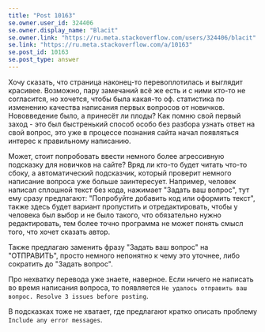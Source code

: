 ```yaml
---
title: "Post 10163"
se.owner.user_id: 324406
se.owner.display_name: "Blacit"
se.owner.link: "https://ru.meta.stackoverflow.com/users/324406/blacit"
se.link: "https://ru.meta.stackoverflow.com/a/10163"
se.post_id: 10163
se.post_type: answer
---
```

<p>Хочу сказать, что страница наконец-то перевоплотилась и выглядит красивее. Возможно, пару замечаний всё же есть и с ними кто-то не согласится, но хочется, чтобы была какая-то оф. статистика по изменению качества написания первых вопросов от новичков. Нововведение было, а принесёт ли плоды? Как помню свой первый заход - это был быстренький способ особо без разбора узнать ответ на свой вопрос, это уже в процессе познания сайта начал появляться интерес к правильному написанию.</p>

<p>Может, стоит попробовать ввести немного более агрессивную подсказку для новичков на сайте? Вряд ли кто-то будет читать что-то сбоку, а автоматический подсказчик, который проверит немного написание вопроса уже больше заинтересует. Например, человек написал сплошной текст без кода, нажимает "Задать ваш вопрос", тут ему сразу предлагают: "Попробуйте добавить код или оформить текст", также здесь будет вариант пропустить и отредактировать, чтобы у человека был выбор и не было такого, что обязательно нужно редактировать, тем более точно программа не может понять смысл того, что хочет сказать автор.</p>

<p>Также предлагаю заменить фразу "Задать ваш вопрос" на "ОТПРАВИТЬ", просто немного непонятно к чему это уточнее, либо сократить до "Задать вопрос".</p>

<p>Про нехватку перевода уже знаете, наверное. Если ничего не написать во время написания вопроса, то появляется <code>Не удалось отправить ваш вопрос. Resolve 3 issues before posting</code>.</p>

<p>В подсказках тоже не хватает, где предлагают кратко описать проблему <code>Include any error messages</code>.</p>
